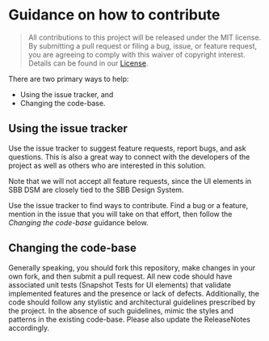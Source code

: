 # Guidance on how to contribute

> All contributions to this project will be released under the MIT license. By submitting a pull request or filing a bug, issue, or feature request, you are agreeing to comply with this waiver of copyright interest.
> Details can be found in our [License](License.md).

There are two primary ways to help:
 - Using the issue tracker, and
 - Changing the code-base.


## Using the issue tracker

Use the issue tracker to suggest feature requests, report bugs, and ask questions. This is also a great way to connect with the developers of the project as well as others who are interested in this solution.

Note that we will not accept all feature requests, since the UI elements in SBB DSM are closely tied to the SBB Design System.

Use the issue tracker to find ways to contribute. Find a bug or a feature, mention in the issue that you will take on that effort, then follow the _Changing the code-base_ guidance below.


## Changing the code-base

Generally speaking, you should fork this repository, make changes in your own fork, and then submit a pull request. All new code should have associated unit tests (Snapshot Tests for UI elements) that validate implemented features and the presence or lack of defects. Additionally, the code should follow any stylistic and architectural guidelines prescribed by the project. In the absence of such guidelines, mimic the styles and patterns in the existing code-base. Please also update the ReleaseNotes accordingly.
